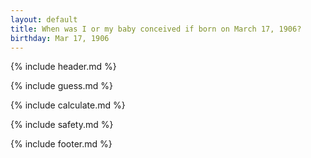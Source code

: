 ```yaml
---
layout: default
title: When was I or my baby conceived if born on March 17, 1906?
birthday: Mar 17, 1906
---
```


{% include header.md %}

{% include guess.md %}

{% include calculate.md %}

{% include safety.md %}

{% include footer.md %}



